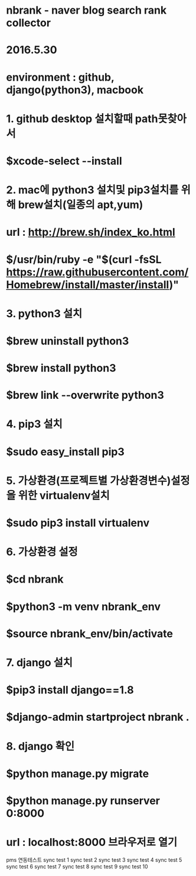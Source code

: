 # nbrank - naver blog search rank collector

# 2016.5.30
# environment : github, django(python3), macbook

# 1. github desktop 설치할때 path못찾아서
# $xcode-select --install

# 2. mac에 python3 설치및 pip3설치를 위해 brew설치(일종의 apt,yum)
# url : http://brew.sh/index_ko.html
# $/usr/bin/ruby -e "$(curl -fsSL https://raw.githubusercontent.com/Homebrew/install/master/install)"

# 3. python3 설치
# $brew uninstall python3
# $brew install python3
# $brew link --overwrite python3

# 4. pip3 설치
# $sudo easy_install pip3

# 5. 가상환경(프로젝트별 가상환경변수)설정을 위한 virtualenv설치
# $sudo pip3 install virtualenv

# 6. 가상환경 설정
# $cd nbrank
# $python3 -m venv nbrank_env
# $source nbrank_env/bin/activate

# 7. django 설치
# $pip3 install django==1.8
# $django-admin startproject nbrank .

# 8. django 확인
# $python manage.py migrate
# $python manage.py runserver 0:8000
# url : localhost:8000 브라우저로 열기

pms 연동테스트 
sync test 1
sync test 2
sync test 3
sync test 4
sync test 5
sync test 6
sync test 7
sync test 8
sync test 9
sync test 10

